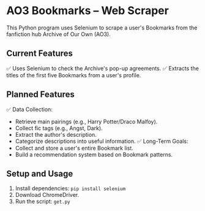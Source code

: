 # AO3 Bookmarks – Web Scraper
This Python program uses Selenium to scrape a user's Bookmarks from the fanfiction hub Archive of Our Own (AO3).


## Current Features
✅ Uses Selenium to check the Archive's pop-up agreements.
✅ Extracts the titles of the first five Bookmarks from a user's profile.

## Planned Features
✅ Data Collection:
- Retrieve main pairings (e.g., Harry Potter/Draco Malfoy).
- Collect fic tags (e.g., Angst, Dark).
- Extract the author's description.
- Categorize descriptions into useful information.
✅ Long-Term Goals:
- Collect and store a user's entire Bookmark list.
- Build a recommendation system based on Bookmark patterns.

## Setup and Usage
1. Install dependencies:
`pip install selenium`
2. Download ChromeDriver.
3. Run the script:
`get.py`
